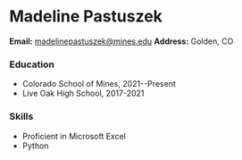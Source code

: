# Madeline Pastuszek
**Email:** madelinepastuszek@mines.edu
**Address:** Golden, CO
### Education
- Colorado School of Mines, 2021--Present
- Live Oak High School, 2017-2021
### Skills
- Proficient in Microsoft Excel
- Python
